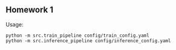 ## Homework 1
Usage:
```
python -m src.train_pipeline config/train_config.yaml
python -m src.inference_pipeline config/inference_config.yaml
```